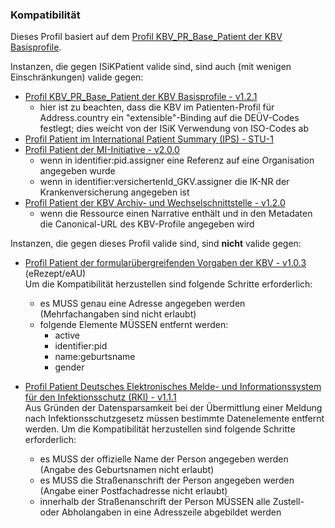 ### Kompatibilität

Dieses Profil basiert auf dem [Profil KBV_PR_Base_Patient der KBV Basisprofile](https://simplifier.net/base1x0/kbv_pr_base_patient).

Instanzen, die gegen ISiKPatient valide sind, sind auch (mit wenigen Einschränkungen) valide gegen:
* [Profil KBV_PR_Base_Patient der KBV Basisprofile - v1.2.1](https://simplifier.net/packages/kbv.basis/1.2.1)
  * hier ist zu beachten, dass die KBV im Patienten-Profil für Address.country ein "extensible"-Binding auf die DEÜV-Codes festlegt; dies weicht von der ISiK Verwendung von ISO-Codes ab
* [Profil Patient im International Patient Summary (IPS) - STU-1](http://hl7.org/fhir/uv/ips/StructureDefinition-Patient-uv-ips.html)
* [Profil Patient der MI-Initiative - v2.0.0](https://simplifier.net/medizininformatikinitiative-modulperson/sdmiipersonpatient)
  * wenn in identifier:pid.assigner eine Referenz auf eine Organisation angegeben wurde
  * wenn in identifier:versichertenId_GKV.assigner die IK-NR der Krankenversicherung angegeben ist
* [Profil Patient der KBV Archiv- und Wechselschnittstelle - v1.2.0](https://simplifier.net/pvs-archivierungs-undwechselschnittstelle/kbv_pr_aw_patient)
  * wenn die Ressource einen Narrative enthält und in den Metadaten die Canonical-URL des KBV-Profile angegeben wird

Instanzen, die gegen dieses Profil valide sind, sind **nicht** valide gegen:

* [Profil Patient der formularübergreifenden Vorgaben der KBV - v1.0.3](https://simplifier.net/for/kbvprforpatient) (eRezept/eAU) <br/>
Um die Kompatibilität herzustellen sind folgende Schritte erforderlich:
  * es MUSS genau eine Adresse angegeben werden (Mehrfachangaben sind nicht erlaubt)
  * folgende Elemente MÜSSEN entfernt werden: 
    * active
    * identifier:pid
    * name:geburtsname
    * gender

* [Profil Patient Deutsches Elektronisches Melde- und Informationssystem für den Infektionsschutz (RKI) - v1.1.1](https://simplifier.net/demis/notifiedperson) <br/>
Aus Gründen der Datensparsamkeit bei der Übermittlung einer Meldung nach Infektionsschutzgesetz müssen bestimmte Datenelemente entfernt werden. Um die Kompatibilität herzustellen sind folgende Schritte erforderlich:
  * es MUSS der offizielle Name der Person angegeben werden (Angabe des Geburtsnamen nicht erlaubt)
  * es MUSS die Straßenanschrift der Person angegeben werden (Angabe einer Postfachadresse nicht erlaubt)
  * innerhalb der Straßenanschrift der Person MÜSSEN alle Zustell- oder Abholangaben in eine Adresszeile abgebildet werden
